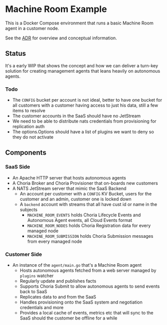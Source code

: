 # Machine Room Example

This is a Docker Compose environment that runs a basic Machine Room agent in a customer node.

See the [ADR](../README.md) for overview and conceptual information.

## Status

It's a early WIP that shows the concept and how we can deliver a turn-key solution for creating
management agents that leans heavily on autonomous agents.

### Todo

 * The `CONFIG` bucket per account is not ideal, better to have one bucket for all customers with a customer having access to just his data, still a few items to resolve
 * The customer accounts in the SaaS should have no JetStream
 * We need to be able to distribute nats credentials from provisioning for replication auth
 * The options.Options should have a list of plugins we want to deny so they do not activate

## Components

### SaaS Side

 * An Apache HTTP server that hosts autonomous agents
 * A Choria Broker and Choria Provisioner that on-boards new customers
 * A NATS JetStream server that mimic the SaaS Backend
   * An account per customer with a `CONFIG` KV Bucket, users for the customer and an admin, customer one is locked down
   * A `backend` account with streams that all have cust id or name in the subjects
     * `MACHINE_ROOM_EVENTS` holds Choria Lifecycle Events and Autonomous Agent events, all Cloud Events format
     * `MACHINE_ROOM_NODES` holds Choria Registration data for every managed node
     * `MACHINE_ROOM_SUBMISSION` holds Choria Submission messages from every managed node

### Customer Side

 * An instance of the `agent/main.go` that's a Machine Room agent
   * Hosts autonomous agents fetched from a web server managed by `plugins` watcher
   * Regularly update and publishes facts
   * Supports Choria Submit to allow autonomous agents to send events back to SaaS
   * Replicates data to and from the SaaS
   * Handles provisioning onto the SaaS system and negotiation credentials and more
   * Provides a local cache of events, metrics etc that will sync to the SaaS should the customer be offline for a while